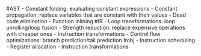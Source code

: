 #AST
	- Constant folding: evaluating constant expressions
	- Constant propagation: replace variables that are constant with their values
	- Dead code elimination
	- Function inlining
#IR
	- Loop transformations: loop unrolling/loop fusion
	- Strength reduction: replace expensive operations with cheaper ones
	- Instruction transformations
	- Control flow optimizations: branch prediction/tail prediction
#obj
	- Instruction scheduling
	- Register allocation
	- Instruction transformations